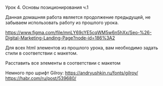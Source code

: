 Урок 4. Основы позиционирования ч.1

Данная домашняя работа является продолжение предыдущей, не забываем использовать работу из прошлого урока.

https://www.figma.com/file/mnLY69cYE5cqWM5w6n5hXx/Seo-%26-Digital-Marketing-Landing-Page?node-id=186%3A2

Для всех html элементов из прошлого урока, вам необходимо задать стили в соответствии с макетом.

Расставить все элементы в соответствии с макетом

Немного про шрифт Gilroy:
https://andryushkin.ru/fonts/gilroy/
https://habr.com/ru/post/539680/